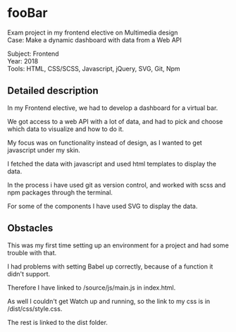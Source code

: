 # fooBar
Exam project in my frontend elective on Multimedia design  
Case: Make a dynamic dashboard with data from a Web API

Subject: Frontend  
Year: 2018  
Tools: HTML, CSS/SCSS, Javascript, jQuery, SVG, Git, Npm     

## Detailed description

In my Frontend elective, we had to develop a dashboard for a virtual bar.

We got access to a web API with a lot of data, and had to pick and choose which data to visualize and how to do it.

My focus was on functionality instead of design, as I wanted to get javascript under my skin. 

I fetched the data with javascript and used html templates to display the data. 

In the process i have used git as version control, and worked with scss and npm packages through the terminal. 

For some of the components I have used SVG to display the data.

## Obstacles

This was my first time setting up an environment for a project and had some trouble with that.

I had problems with setting Babel up correctly, because of a function it didn't support. 

Therefore I have linked to /source/js/main.js in index.html. 

As well I couldn't get Watch up and running, so the link to my css is in /dist/css/style.css. 

The rest is linked to the dist folder.
